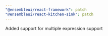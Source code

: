 ```yaml
---
"@ensembleui/react-framework": patch
"@ensembleui/react-kitchen-sink": patch
---
```


Added support for multiple expression support

